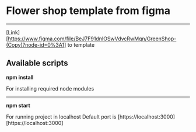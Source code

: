# Flower shop template from figma

---

[Link][https://www.figma.com/file/BeJ7F91dnIOSwVdvcRwMqn/GreenShop-(Copy)?node-id=0%3A1] to template

## Available scripts

**npm install**

For installing required node modules

---

**npm start**

For running project in localhost
Default port is [https://localhost:3000][https://localhost:3000]
